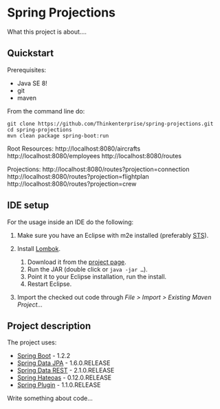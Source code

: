 # Spring Projections

What this project is about....

## Quickstart

Prerequisites:
- Java SE 8!
- git
- maven

From the command line do:

```
git clone https://github.com/Thinkenterprise/spring-projections.git
cd spring-projections
mvn clean package spring-boot:run
```

Root Resources:
http://localhost:8080/aircrafts
http://localhost:8080/employees
http://localhost:8080/routes

Projections:
http://localhost:8080/routes?projection=connection
http://localhost:8080/routes?projection=flightplan
http://localhost:8080/routes?projection=crew

## IDE setup 

For the usage inside an IDE do the following:

1. Make sure you have an Eclipse with m2e installed (preferably [STS](http://spring.io/sts)).
2. Install [Lombok](http://projectlombok.org).
   1. Download it from the [project page](http://projectlombok.org/download.html).
   2. Run the JAR (double click or `java -jar …`).
   3. Point it to your Eclipse installation, run the install.
   4. Restart Eclipse.
   
3. Import the checked out code through *File > Import > Existing Maven Project…*

## Project description

The project uses:

- [Spring Boot](http://github.com/spring-projects/spring-boot) - 1.2.2
- [Spring Data JPA](http://github.com/spring-projects/spring-data-jpa) - 1.6.0.RELEASE
- [Spring Data REST](http://github.com/spring-projects/spring-data-rest) - 2.1.0.RELEASE
- [Spring Hateoas](http://github.com/spring-projects/spring-hateoas) - 0.12.0.RELEASE
- [Spring Plugin](http://github.com/spring-projects/spring-plugin) - 1.1.0.RELEASE

Write something about code...

